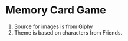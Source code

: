 # Memory Card Game

1. Source for images is from [Giphy](https://giphy.com/)
2. Theme is based on characters from Friends.
